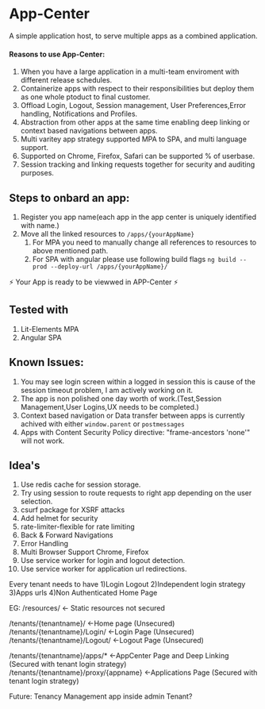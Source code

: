 # App-Center
A simple application host, to serve multiple apps as a combined application.

#### Reasons to use App-Center:

1. When you have a large application in a multi-team enviroment with different release schedules.
2. Containerize apps with respect to their responsibilities but deploy them as one whole ptoduct to final customer.
3. Offload Login, Logout, Session management, User Preferences,Error handling, Notifications and Profiles.
4. Abstraction from other apps at the same time enabling deep linking or context based navigations between apps.
5. Multi varitey app strategy supported MPA to SPA, and multi language support.
6. Supported on Chrome, Firefox, Safari can be supported % of userbase.
7. Session tracking and linking requests together for security and auditing purposes.

## Steps to onbard an app:
1. Register you app name(each app in the app center is uniquely identified with name.)
2. Move all the linked resources to `/apps/{yourAppName}`
    1. For MPA you need to manually change all references to resources to above mentioned path.
    2. For SPA with angular please use following build flags `ng build --prod --deploy-url /apps/{yourAppName}/`

⚡️ Your App is ready to be viewwed in APP-Center ⚡️


## Tested with
1. Lit-Elements MPA
2. Angular SPA

## Known Issues:
1. You may see login screen within a logged in session this is cause of the session timeout problem, I am actively working on it.
2. The app is non polished one day worth of work.(Test,Session Management,User Logins,UX needs to be completed.)
3. Context based navigation or Data transfer between apps is currently achived with either `window.parent` or `postmessages`
4. Apps with Content Security Policy directive: "frame-ancestors 'none'" will not work.

<!-- ## Feature's
1. Complete abstraction at client side -->

## Idea's
1. Use redis cache for session storage.
2. Try using session to route requests to right app depending on the user selection.
3. csurf package for XSRF attacks
4. Add helmet for security 
5. rate-limiter-flexible for rate limiting
6. Back & Forward Navigations
7. Error Handling
8. Multi Browser Support Chrome, Firefox
9. Use service worker for login and logout detection.
10. Use service worker for application url redirections. 


Every tenant needs to have 
1)Login Logout
2)Independent login strategy
3)Apps urls
4)Non Authenticated Home Page

EG:
/resources/                               <- Static resources not secured

/tenants/{tenantname}/                    <-Home page (Unsecured)
/tenants/{tenantname}/Login/              <-Login Page (Unsecured)
/tenants/{tenantname}/Logout/             <-Logout Page (Unsecured)

/tenants/{tenantname}/apps/*              <-AppCenter Page and Deep Linking (Secured with tenant login strategy)
/tenants/{tenantname}/proxy/{appname}     <-Applications Page (Secured with tenant login strategy)

Future:
Tenancy Management app inside admin Tenant?

